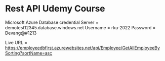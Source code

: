 #  Rest API Udemy Course
Microsoft Azure Database credential
Server = demotest12345.database.windows.net
Username = rku-2022
Password = Devang@#1213

Live URL = https://employeedbfirst.azurewebsites.net/api/Employee/GetAllEmployeeBySorting?sortName=asc
